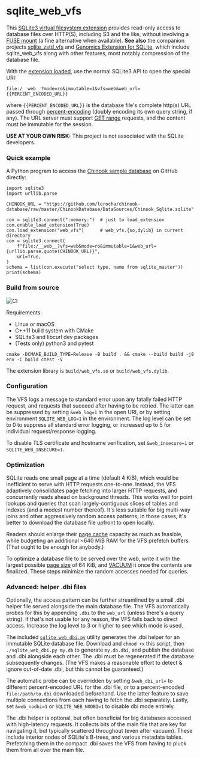 # sqlite_web_vfs

This [SQLite3 virtual filesystem extension](https://www.sqlite.org/vfs.html) provides read-only access to database files over HTTP(S), including S3 and the like, without involving a [FUSE mount](https://en.wikipedia.org/wiki/Filesystem_in_Userspace) (a fine alternative when available). **See also** the companion projects [sqlite_zstd_vfs](https://github.com/mlin/sqlite_zstd_vfs/) and [Genomics Extension for SQLite](https://github.com/mlin/GenomicSQLite), which include sqlite_web_vfs along with other features, most notably compression of the database file.

With the [extension loaded](https://sqlite.org/loadext.html), use the normal SQLite3 API to open the special URI: 

```
file:/__web__?mode=ro&immutable=1&vfs=web&web_url={{PERCENT_ENCODED_URL}}
```

where `{{PERCENT_ENCODED_URL}}` is the database file's complete http(s) URL passed through [percent-encoding](https://en.wikipedia.org/wiki/Percent-encoding) (doubly encoding its own query string, if any). The URL server must support [GET range](https://developer.mozilla.org/en-US/docs/Web/HTTP/Range_requests) requests, and the content must be immutable for the session.

**USE AT YOUR OWN RISK:** This project is not associated with the SQLite developers.

### Quick example

A Python program to access the [Chinook sample database](https://github.com/lerocha/chinook-database) on GitHub directly:

```python3
import sqlite3
import urllib.parse

CHINOOK_URL = "https://github.com/lerocha/chinook-database/raw/master/ChinookDatabase/DataSources/Chinook_Sqlite.sqlite"

con = sqlite3.connect(":memory:")  # just to load_extension
con.enable_load_extension(True)
con.load_extension("web_vfs")      # web_vfs.{so,dylib} in current directory
con = sqlite3.connect(
    f"file:/__web__?vfs=web&mode=ro&immutable=1&web_url={urllib.parse.quote(CHINOOK_URL)}",
    uri=True,
)
schema = list(con.execute("select type, name from sqlite_master"))
print(schema)
```

### Build from source

![CI](https://github.com/mlin/sqlite_web_vfs/workflows/CI/badge.svg?branch=main)

Requirements:

* Linux or macOS
* C++11 build system with CMake
* SQLite3 and libcurl dev packages
* (Tests only) python3 and pytest

```
cmake -DCMAKE_BUILD_TYPE=Release -B build . && cmake --build build -j8
env -C build ctest -V
```

The extension library is `build/web_vfs.so` or `build/web_vfs.dylib`.


### Configuration

The VFS logs a message to standard error upon any fatally failed HTTP request, and requests that succeed after having to be retried. The latter can be suppressed by setting `&web_log=1` in the open URI, or by setting environment `SQLITE_WEB_LOG=1` in the environment. The log level can be set to 0 to suppress all standard error logging, or increased up to 5 for individual request/response logging.

To disable TLS certificate and hostname verification, set `&web_insecure=1` or `SQLITE_WEB_INSECURE=1`.

### Optimization

SQLite reads one small page at a time (default 4 KiB), which would be inefficient to serve with HTTP requests one-to-one. Instead, the VFS adaptively consolidates page fetching into larger HTTP requests, and concurrently reads ahead on background threads. This works well for point lookups and queries that scan largely-contiguous slices of tables and indexes (and a modest number thereof). It's less suitable for big multi-way joins and other aggressively random access patterns; in those cases, it's better to download the database file upfront to open locally.

Readers should enlarge their [page cache](https://www.sqlite.org/pragma.html#pragma_cache_size) capacity as much as feasible, while budgeting an additional ~640 MiB RAM for the VFS prefetch buffers. (That ought to be enough for anybody.)

To optimize a database file to be served over the web, write it with the largest possible [page size](https://www.sqlite.org/pragma.html#pragma_page_size) of 64 KiB, and [VACUUM](https://sqlite.org/lang_vacuum.html) it once the contents are finalized. These steps minimize the random accesses needed for queries.

### Advanced: helper .dbi files

Optionally, the access pattern can be further streamlined by a small .dbi helper file served alongside the main database file. The VFS automatically probes for this by appending `.dbi` to the `web_url` (unless there's a query string). If that's not usable for any reason, the VFS falls back to direct access. Increase the log level to 3 or higher to see which mode is used.

The included [`sqlite_web_dbi.py`](sqlite_web_dbi.py) utility generates the .dbi helper for an immutable SQLite database file. Download and `chmod +x` this script, then `./sqlite_web_dbi.py my.db` to generate `my.db.dbi`, and publish the database and .dbi alongside each other. The .dbi must be regenerated if the database subsequently changes. (The VFS makes a reasonable effort to detect & ignore out-of-date .dbi, but this cannot be guaranteed.)

The automatic probe can be overridden by setting `&web_dbi_url=` to different percent-encoded URL for the .dbi file, or to a percent-encoded `file:/path/to.dbi` downloaded beforehand. Use the latter feature to save multiple connections from each having to fetch the .dbi separately. Lastly, set `&web_nodbi=1` or `SQLITE_WEB_NODBI=1` to disable dbi mode entirely.

The .dbi helper is optional, but often beneficial for big databases accessed with high-latency requests. It collects bits of the main file that are key for navigating it, but typically scattered throughout (even after vacuum). These include interior nodes of SQLite's B-trees, and various metadata tables. Prefetching them in the compact .dbi saves the VFS from having to pluck them from all over the main file.
